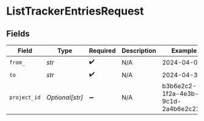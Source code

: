 # ListTrackerEntriesRequest


## Fields

| Field                                | Type                                 | Required                             | Description                          | Example                              |
| ------------------------------------ | ------------------------------------ | ------------------------------------ | ------------------------------------ | ------------------------------------ |
| `from_`                              | *str*                                | :heavy_check_mark:                   | N/A                                  | 2024-04-01                           |
| `to`                                 | *str*                                | :heavy_check_mark:                   | N/A                                  | 2024-04-30                           |
| `project_id`                         | *Optional[str]*                      | :heavy_minus_sign:                   | N/A                                  | b3b6e2c2-1f2a-4e3b-9c1d-2a4b6e2c21f2 |